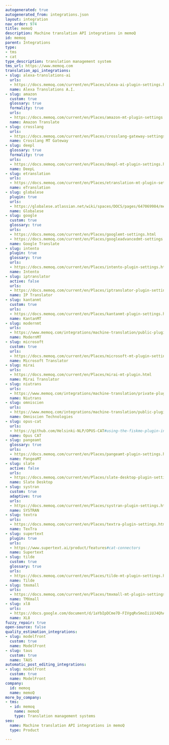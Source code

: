```yaml
---
autogenerated: true
autogenerated_from: integrations.json
layout: integration
nav_order: 974
title: memoQ
description: Machine translation API integrations in memoQ
id: memoq
parent: Integrations
type:
- tms
- cat
type_description: translation management system
tms_url: https://www.memoq.com
translation_api_integrations:
- slug: alexa-translations-ai
  urls:
  - https://docs.memoq.com/current/en/Places/alexa-ai-plugin-settings.html
  name: Alexa Translations A.I.
- slug: amazon
  custom: true
  glossary: true
  formality: true
  urls:
  - https://docs.memoq.com/current/en/Places/amazon-mt-plugin-settings.html
  name: Amazon Translate
- slug: crosslang
  urls:
  - https://docs.memoq.com/current/en/Places/crosslang-gateway-settings.html
  name: Crosslang MT Gateway
- slug: deepl
  glossary: true
  formality: true
  urls:
  - https://docs.memoq.com/current/en/Places/deepl-mt-plugin-settings.html
  name: DeepL
- slug: etranslation
  urls:
  - https://docs.memoq.com/current/en/Places/etranslation-mt-plugin-settings.html
  name: eTranslation
- slug: globalese
  plugin: true
  urls:
  - https://globalese.atlassian.net/wiki/spaces/DOCS/pages/647069984/memoQ+connector
  name: Globalese
- slug: google
  custom: true
  glossary: true
  urls:
  - https://docs.memoq.com/current/en/Places/googlemt-settings.html
  - https://docs.memoq.com/current/en/Places/googleadvancedmt-settings.html
  name: Google Translate
- slug: intento
  plugin: true
  glossary: true
  urls:
  - https://docs.memoq.com/current/en/Places/intento-plugin-settings.html
  name: Intento
- slug: iptranslator
  active: false
  urls:
  - https://docs.memoq.com/current/en/Places/iptranslator-plugin-settings.html
  name: IP Translator
- slug: kantanmt
  custom: true
  urls:
  - https://docs.memoq.com/current/en/Places/kantanmt-plugin-settings.html
  name: KantanMT
- slug: modernmt
  urls:
  - https://www.memoq.com/integrations/machine-translation/public-plugin/modernmt
  name: ModernMT
- slug: microsoft
  custom: true
  urls:
  - https://docs.memoq.com/current/en/Places/microsoft-mt-plugin-settings.html
  name: Microsoft Translator
- slug: mirai
  urls:
  - https://docs.memoq.com/current/en/Places/mirai-mt-plugin.html
  name: Mirai Translator
- slug: niutrans
  urls:
  - https://www.memoq.com/integrations/machine-translation/private-plugin/niutrans
  name: Niutrans
- slug: omniscien
  urls:
  - https://www.memoq.com/integrations/machine-translation/public-plugin/omniscien
  name: Omniscien Technologies
- slug: opus-cat
  urls:
  - https://github.com/Helsinki-NLP/OPUS-CAT#using-the-fiskmo-plugin-in-memoq
  name: Opus CAT
- slug: pangeamt
  glossary: true
  urls:
  - https://docs.memoq.com/current/en/Places/pangeamt-plugin-settings.html
  name: PangeaMT
- slug: slate
  active: false
  urls:
  - https://docs.memoq.com/current/en/Places/slate-desktop-plugin-settings.html
  name: Slate Desktop
- slug: systran
  custom: true
  adaptive: true
  urls:
  - https://docs.memoq.com/current/en/Places/systran-plugin-settings.html
  name: SYSTRAN
- slug: textra
  urls:
  - https://docs.memoq.com/current/en/Places/textra-plugin-settings.html
  name: TexTra
- slug: supertext
  plugin: true
  urls:
  - https://www.supertext.ai/product/features#cat-connectors
  name: Supertext
- slug: tilde
  custom: true
  glossary: true
  urls:
  - https://docs.memoq.com/current/en/Places/tilde-mt-plugin-settings.html
  name: Tilde
- slug: tmxmall
  urls:
  - https://docs.memoq.com/current/en/Places/tmxmall-mt-plugin-settings.html
  name: TMXmall
- slug: xl8
  urls:
  - https://docs.google.com/document/d/1aYbIpDCme7D-FIVgqRvSmoIiiUJ4QhAZEPAP-tJNwPs/edit
  name: XL8
fuzzy_repair: true
open-source: false
quality_estimation_integrations:
- slug: modelfront
  custom: true
  name: ModelFront
- slug: taus
  custom: true
  name: TAUS
automatic_post_editing_integrations:
- slug: modelfront
  custom: true
  name: ModelFront
company:
  id: memoq
  name: memoQ
more_by_company:
- tms:
  - id: memoq
    name: memoQ
    type: Translation management systems
seo:
  name: Machine translation API integrations in memoQ
  type: Product

---
```


